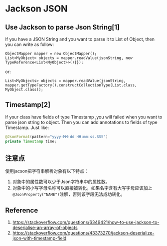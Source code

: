 # Jackson JSON

## Use Jackson to parse Json String[1]

If you have a JSON String and you want to parse it to List of Object, then you can write as follow:

```shell
ObjectMapper mapper = new ObjectMapper();
List<MyObject> objects = mapper.readValue(jsonString, new TypeReference<List<MyObject>>(){});
```

or:

```
List<MyObjects> objects = mapper.readValue(jsonString, mapper.getTypeFactory().constructCollectionType(List.class, MyObject.class));
```

## Timestamp[2]

If your class have fields of type Timestamp ,you will failed when you want to parse json string to object. Then you can add annotations to fields of type Timestamp. Just like:

```java
@JsonFormat(pattern="yyyy-MM-dd HH:mm:ss.SSS")
private Timestamp time;
```

## 注意点

使用jacson把字符串解析对象有以下特点：

1. 对象中的属性数可以少于Json字符串中的属性数。
2. 对象中的小写字母名称可以直接被转化，如果名字含有大写字母应该加上`@JsonProperty("NAME")`注解，否则该字段无法成功转化。

## Reference

1.  https://stackoverflow.com/questions/6349421/how-to-use-jackson-to-deserialise-an-array-of-objects 
2.  https://stackoverflow.com/questions/43373270/jackson-deserialize-json-with-timestamp-field 